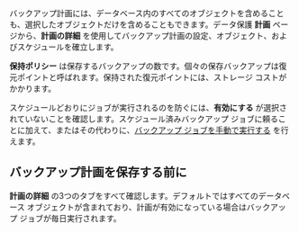 バックアップ計画には、データベース内のすべてのオブジェクトを含めることも、選択したオブジェクトだけを含めることもできます。データ保護 **計画** ページから、**計画の詳細** を使用してバックアップ計画の設定、オブジェクト、およびスケジュールを確立します。

**保持ポリシー** は保存するバックアップの数です。個々の保存バックアップは復元ポイントと呼ばれます。保持された復元ポイントには、ストレージ コストがかかります。

スケジュールどおりにジョブが実行されるのを防ぐには、**有効にする** が選択されていないことを確認します。スケジュール済みバックアップ ジョブに頼ることに加えて、またはその代わりに、[バックアップ ジョブを手動で実行する](tyu1695326821997.md) を行えます。

## バックアップ計画を保存する前に


**計画の詳細** の3つのタブをすべて確認します。デフォルトではすべてのデータベース オブジェクトが含まれており、計画が有効になっている場合はバックアップ ジョブが毎日実行されます。

